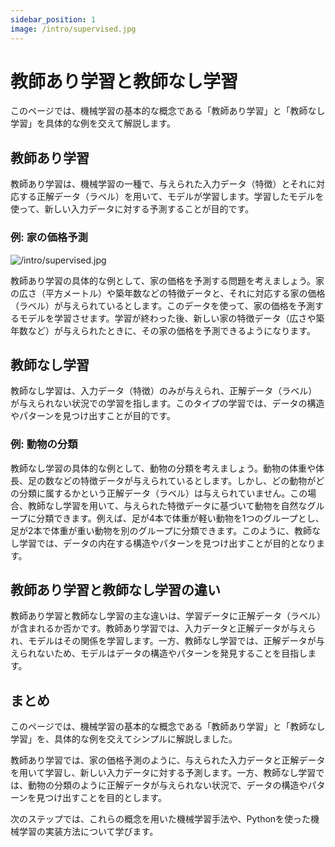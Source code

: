 ```yaml
---
sidebar_position: 1
image: /intro/supervised.jpg
---
```


# 教師あり学習と教師なし学習

このページでは、機械学習の基本的な概念である「教師あり学習」と「教師なし学習」を具体的な例を交えて解説します。

## 教師あり学習

教師あり学習は、機械学習の一種で、与えられた入力データ（特徴）とそれに対応する正解データ（ラベル）を用いて、モデルが学習します。学習したモデルを使って、新しい入力データに対する予測することが目的です。

### 例: 家の価格予測

![/intro/supervised.jpg](/intro/supervised.jpg)

教師あり学習の具体的な例として、家の価格を予測する問題を考えましょう。家の広さ（平方メートル）や築年数などの特徴データと、それに対応する家の価格（ラベル）が与えられているとします。このデータを使って、家の価格を予測するモデルを学習させます。学習が終わった後、新しい家の特徴データ（広さや築年数など）が与えられたときに、その家の価格を予測できるようになります。

## 教師なし学習

教師なし学習は、入力データ（特徴）のみが与えられ、正解データ（ラベル）が与えられない状況での学習を指します。このタイプの学習では、データの構造やパターンを見つけ出すことが目的です。

### 例: 動物の分類
教師なし学習の具体的な例として、動物の分類を考えましょう。動物の体重や体長、足の数などの特徴データが与えられているとします。しかし、どの動物がどの分類に属するかという正解データ（ラベル）は与えられていません。この場合、教師なし学習を用いて、与えられた特徴データに基づいて動物を自然なグループに分類できます。例えば、足が4本で体重が軽い動物を1つのグループとし、足が2本で体重が重い動物を別のグループに分類できます。このように、教師なし学習では、データの内在する構造やパターンを見つけ出すことが目的となります。

## 教師あり学習と教師なし学習の違い

<!-- textlint-disable -->
教師あり学習と教師なし学習の主な違いは、学習データに正解データ（ラベル）が含まれるか否かです。教師あり学習では、入力データと正解データが与えられ、モデルはその関係を学習します。一方、教師なし学習では、正解データが与えられないため、モデルはデータの構造やパターンを発見することを目指します。
<!-- textlint-enable -->

## まとめ

このページでは、機械学習の基本的な概念である「教師あり学習」と「教師なし学習」を、具体的な例を交えてシンプルに解説しました。

教師あり学習では、家の価格予測のように、与えられた入力データと正解データを用いて学習し、新しい入力データに対する予測します。一方、教師なし学習では、動物の分類のように正解データが与えられない状況で、データの構造やパターンを見つけ出すことを目的とします。

次のステップでは、これらの概念を用いた機械学習手法や、Pythonを使った機械学習の実装方法について学びます。



